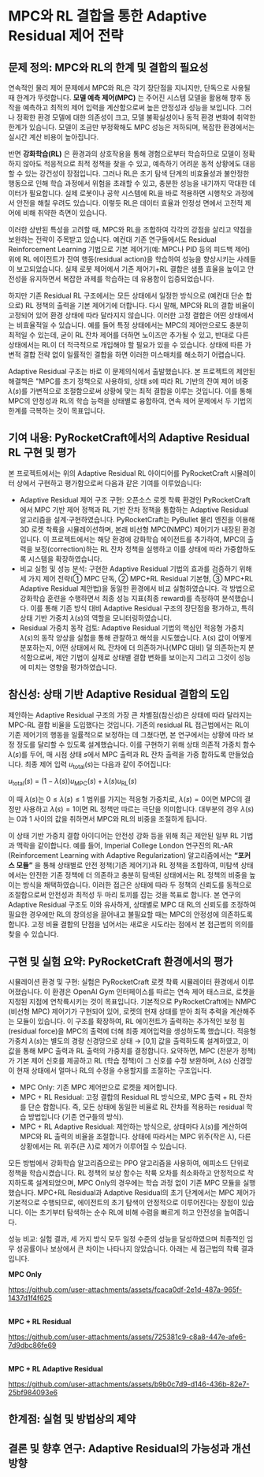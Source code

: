 # MPC와 RL 결합을 통한 Adaptive Residual 제어 전략

## 문제 정의: MPC와 RL의 한계 및 결합의 필요성
연속적인 물리 제어 문제에서 MPC와 RL은 각기 장단점을 지니지만, 단독으로 사용될 때 한계가 뚜렷합니다. **모델 예측 제어(MPC)** 는 주어진 시스템 모델을 활용해 향후 동작을 예측하고 최적의 제어 입력을 계산함으로써 높은 안정성과 성능을 보입니다. 그러나 정확한 환경 모델에 대한 의존성이 크고, 모델 불확실성이나 동적 환경 변화에 취약한 한계가 있습니다. 모델이 조금만 부정확해도 MPC 성능은 저하되며, 복잡한 환경에서는 실시간 계산 비용이 높아집니다. <br>

반면 **강화학습(RL)** 은 환경과의 상호작용을 통해 경험으로부터 학습하므로 모델이 정확하지 않아도 적응적으로 최적 정책을 찾을 수 있고, 예측하기 어려운 동적 상황에도 대응할 수 있는 강건성이 장점입니다. 그러나 RL은 초기 탐색 단계의 비효율성과 불안정한 행동으로 인해 학습 과정에서 위험을 초래할 수 있고, 충분한 성능을 내기까지 막대한 데이터가 필요합니다. 실제 로봇이나 공학 시스템에 RL을 바로 적용하면 시행착오 과정에서 안전을 해칠 우려도 있습니다. 이렇듯 RL은 데이터 효율과 안정성 면에서 고전적 제어에 비해 취약한 측면이 있습니다. <br>

이러한 상반된 특성을 고려할 때, MPC와 RL을 조합하여 각각의 강점을 살리고 약점을 보완하는 전략이 주목받고 있습니다. 예컨대 기존 연구들에서도 Residual Reinforcement Learning 기법으로 기본 제어기(예: MPC나 PID 등의 피드백 제어) 위에 RL 에이전트가 잔여 행동(residual action)을 학습하여 성능을 향상시키는 사례들이 보고되었습니다. 실제 로봇 제어에서 기존 제어기+RL 결합은 샘플 효율을 높이고 안전성을 유지하면서 복잡한 과제를 학습하는 데 유용함이 입증되었습니다. <br>

하지만 기존 Residual RL 구조에서는 모든 상태에서 일정한 방식으로 (예컨대 단순 합으로) RL 정책의 출력을 기본 제어기에 더합니다. 다시 말해, MPC와 RL의 결합 비율이 고정되어 있어 환경 상태에 따라 달라지지 않습니다. 이러한 고정 결합은 어떤 상태에서는 비효율적일 수 있습니다. 예를 들어 특정 상태에서는 MPC의 제어만으로도 충분히 최적일 수 있는데, 굳이 RL 잔차 제어를 더하면 노이즈만 추가될 수 있고, 반대로 다른 상태에서는 RL이 더 적극적으로 개입해야 할 필요가 있을 수 있습니다. 상태에 따른 가변적 결합 전략 없이 일률적인 결합을 하면 이러한 미스매치를 해소하기 어렵습니다. <br>

Adaptive Residual 구조는 바로 이 문제의식에서 출발했습니다. 본 프로젝트의 제안된 해결책은 "MPC를 초기 정책으로 사용하되, 상태 $s$에 따라 RL 기반의 잔여 제어 비중 $\lambda(s)$를 가변적으로 조절함으로써 상황에 맞는 최적 결합을 이루는 것입니다. 이를 통해 MPC의 안정성과 RL의 학습 능력을 상태별로 융합하여, 연속 제어 문제에서 두 기법의 한계를 극복하는 것이 목표입니다.

## 기여 내용: PyRocketCraft에서의 Adaptive Residual RL 구현 및 평가
본 프로젝트에서는 위의 Adaptive Residual RL 아이디어를 PyRocketCraft 시뮬레이터 상에서 구현하고 평가함으로써 다음과 같은 기여를 이루었습니다: <br>

+ Adaptive Residual 제어 구조 구현: 오픈소스 로켓 착륙 환경인 PyRocketCraft에서 MPC 기반 제어 정책과 RL 기반 잔차 정책을 통합하는 Adaptive Residual 알고리즘을 설계·구현하였습니다. PyRocketCraft는 PyBullet 물리 엔진을 이용해 3D 로켓 착륙을 시뮬레이션하며, 본래 비선형 MPC(NMPC) 제어기가 내장된 환경입니다. 이 프로젝트에서는 해당 환경에 강화학습 에이전트를 추가하여, MPC의 출력을 보정(correction)하는 RL 잔차 정책을 실행하고 이를 상태에 따라 가중합하도록 시스템을 확장하였습니다.
+ 비교 실험 및 성능 분석: 구현한 Adaptive Residual 기법의 효과를 검증하기 위해 세 가지 제어 전략(① MPC 단독, ② MPC+RL Residual 기본형, ③ MPC+RL Adaptive Residual 제안법)을 동일한 환경에서 비교 실험하였습니다. 각 방법으로 강화학습 훈련을 수행하면서 최종 성능 지표(최종 reward)를 측정하여 분석했습니다. 이를 통해 기존 방식 대비 Adaptive Residual 구조의 장단점을 평가하고, 특히 상태 기반 가중치 $\lambda(s)$의 역할을 모니터링하였습니다.
+ Residual 가중치 동작 검토: Adaptive Residual 기법의 핵심인 적응형 가중치 $\lambda(s)$의 동작 양상을 실험을 통해 관찰하고 해석을 시도했습니다. $\lambda(s)$ 값이 어떻게 분포하는지, 어떤 상태에서 RL 잔차에 더 의존하거나(MPC 대비) 덜 의존하는지 분석함으로써, 제안 기법이 실제로 상태별 결합 변화를 보이는지 그리고 그것이 성능에 미치는 영향을 평가하였습니다.

## 참신성: 상태 기반 Adaptive Residual 결합의 도입
제안하는 Adaptive Residual 구조의 가장 큰 차별점(참신성)은 상태에 따라 달라지는 MPC-RL 결합 비율을 도입했다는 것입니다. 기존의 residual RL 접근법에서는 RL이 기존 제어기의 행동을 일률적으로 보정하는 데 그쳤다면, 본 연구에서는 상황에 따라 보정 정도를 달리할 수 있도록 설계했습니다. 이를 구현하기 위해 상태 의존적 가중치 함수 $\lambda(s)$를 두어, 매 시점 상태 $s$에서 MPC 출력과 RL 잔차 출력을 가중 합하도록 만들었습니다. 최종 제어 입력 $u_{\text{total}}(s)$는 다음과 같이 주어집니다: <br>

$u_{\text{total}}(s)$ = $(1-\lambda(s))u_{\text{MPC}}(s) + \lambda(s)u_{\text{RL}}(s)$ <br>

이 때 $\lambda(s)$는 $0 \le \lambda(s) \le 1$ 범위를 가지는 적응형 가중치로, $\lambda(s)=0$이면 MPC의 결정만 사용하고 $\lambda(s)=1$이면 RL 정책만 따르는 극단을 의미합니다. 대부분의 경우 $\lambda(s)$는 0과 1 사이의 값을 취하면서 MPC와 RL의 비중을 조절하게 됩니다. <br>

이 상태 기반 가중치 결합 아이디어는 안전성 강화 등을 위해 최근 제안된 일부 RL 기법과 맥락을 같이합니다. 예를 들어, Imperial College London 연구진의 RL-AR (Reinforcement Learning with Adaptive Regularization) 알고리즘에서는 **“포커스 모듈”** 을 통해 상태별로 안전 정책(기존 제어기)과 RL 정책을 조합하여, 미탐색 상태에서는 안전한 기존 정책에 더 의존하고 충분히 탐색된 상태에서는 RL 정책의 비중을 높이는 방식을 채택하였습니다. 이러한 접근은 상태에 따라 두 정책의 신뢰도를 동적으로 조절함으로써 안전성과 최적성 두 마리 토끼를 잡는 것을 목표로 합니다. 본 연구의 Adaptive Residual 구조도 이와 유사하게, 상태별로 MPC 대 RL의 신뢰도를 조정하여 필요한 경우에만 RL의 창의성을 끌어내고 불필요할 때는 MPC의 안정성에 의존하도록 합니다. 고정 비율 결합의 단점을 넘어서는 새로운 시도라는 점에서 본 접근법의 의의를 찾을 수 있습니다.

## 구현 및 실험 요약: PyRocketCraft 환경에서의 평가
시뮬레이션 환경 및 구현: 실험은 PyRocketCraft 로켓 착륙 시뮬레이터 환경에서 이루어졌습니다. 이 환경은 OpenAI Gym 인터페이스를 따르는 연속 제어 태스크로, 로켓을 지정된 지점에 연착륙시키는 것이 목표입니다. 기본적으로 PyRocketCraft에는 NMPC (비선형 MPC) 제어기가 구현되어 있어, 로켓의 현재 상태를 받아 최적 추력을 계산해주는 모듈이 있습니다. 이 구조를 확장하여, RL 에이전트가 출력하는 추가적인 보정 힘(residual force)을 MPC의 출력에 더해 최종 제어입력을 생성하도록 했습니다. 적응형 가중치 $\lambda(s)$는 별도의 경량 신경망으로 상태 → [0,1] 값을 출력하도록 설계하였고, 이 값을 통해 MPC 출력과 RL 출력의 가중치를 결정합니다. 요약하면, MPC (전문가 정책)가 기본 제어 신호를 제공하고 RL (학습 정책)이 그 신호를 수정 보완하며, $\lambda(s)$ 신경망이 현재 상태에서 얼마나 RL의 수정을 수용할지를 조절하는 구조입니다.<br>

+ MPC Only: 기존 MPC 제어만으로 로켓을 제어합니다.
+ MPC + RL Residual: 고정 결합의 Residual RL 방식으로, MPC 출력 + RL 잔차를 단순 합합니다. 즉, 모든 상태에 동일한 비율로 RL 잔차를 적용하는 residual 학습 방법입니다 (기존 연구들의 방식).
+ MPC + RL Adaptive Residual: 제안하는 방식으로, 상태마다 $\lambda(s)$를 계산하여 MPC와 RL 출력의 비율을 조절합니다. 상태에 따라서는 MPC 위주(작은 $\lambda$), 다른 상황에서는 RL 위주(큰 $\lambda$)로 제어가 이루어질 수 있습니다.

모든 방법에서 강화학습 알고리즘으로는 PPO 알고리즘을 사용하여, 에피소드 단위로 정책을 학습시켰습니다. RL 정책의 보상 함수는 착륙 오차를 최소화하고 안정적으로 착지하도록 설계되었으며, MPC Only의 경우에는 학습 과정 없이 기존 MPC 모듈을 실행했습니다. MPC+RL Residual과 Adaptive Residual의 초기 단계에서는 MPC 제어가 기본적으로 수행되므로, 에이전트의 초기 탐색이 안정적으로 이루어진다는 장점이 있습니다. 이는 초기부터 탐색하는 순수 RL에 비해 수렴을 빠르게 하고 안전성을 높여줍니다. <br>

성능 비교: 실험 결과, 세 가지 방식 모두 일정 수준의 성능을 달성하였으며 최종적인 임무 성공률이나 보상에서 큰 차이는 나타나지 않았습니다. 아래는 세 접근법의 착륙 결과입니다. <br>

**MPC Only**

https://github.com/user-attachments/assets/fcaca0df-2e1d-487a-965f-1437d1f4f625




<br> **MPC + RL Residual**



https://github.com/user-attachments/assets/725381c9-c8a8-447e-afe6-7d9dbc86fe69





<br> **MPC + RL Adaptive Residual**



https://github.com/user-attachments/assets/b9b0c7d9-d146-436b-82e7-25bf984093e6






## 한계점: 실험 및 방법상의 제약

## 결론 및 향후 연구: Adaptive Residual의 가능성과 개선 방향
